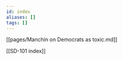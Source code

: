 ```yaml
---
id: index
aliases: []
tags: []
---
```


[[pages/Manchin on Democrats as toxic.md]]

[[SD-101 index]]


